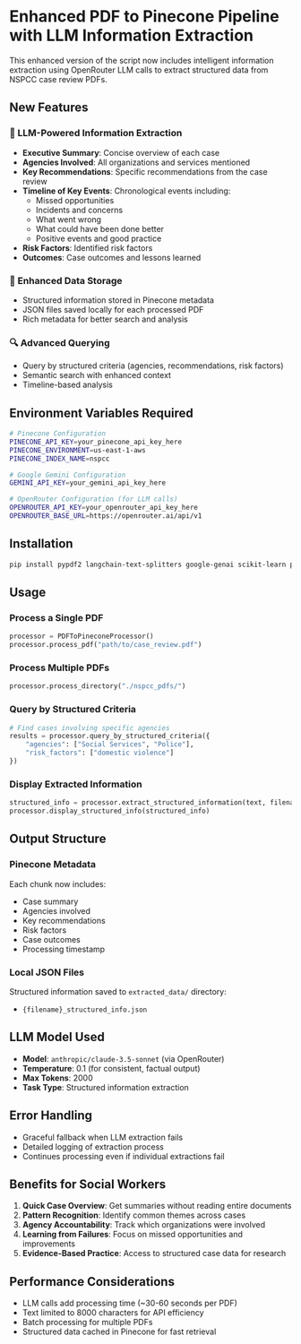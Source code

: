 # Enhanced PDF to Pinecone Pipeline with LLM Information Extraction

This enhanced version of the script now includes intelligent information extraction using OpenRouter LLM calls to extract structured data from NSPCC case review PDFs.

## New Features

### 🧠 LLM-Powered Information Extraction
- **Executive Summary**: Concise overview of each case
- **Agencies Involved**: All organizations and services mentioned
- **Key Recommendations**: Specific recommendations from the case review
- **Timeline of Key Events**: Chronological events including:
  - Missed opportunities
  - Incidents and concerns
  - What went wrong
  - What could have been done better
  - Positive events and good practice
- **Risk Factors**: Identified risk factors
- **Outcomes**: Case outcomes and lessons learned

### 💾 Enhanced Data Storage
- Structured information stored in Pinecone metadata
- JSON files saved locally for each processed PDF
- Rich metadata for better search and analysis

### 🔍 Advanced Querying
- Query by structured criteria (agencies, recommendations, risk factors)
- Semantic search with enhanced context
- Timeline-based analysis

## Environment Variables Required

```bash
# Pinecone Configuration
PINECONE_API_KEY=your_pinecone_api_key_here
PINECONE_ENVIRONMENT=us-east-1-aws
PINECONE_INDEX_NAME=nspcc

# Google Gemini Configuration
GEMINI_API_KEY=your_gemini_api_key_here

# OpenRouter Configuration (for LLM calls)
OPENROUTER_API_KEY=your_openrouter_api_key_here
OPENROUTER_BASE_URL=https://openrouter.ai/api/v1
```

## Installation

```bash
pip install pypdf2 langchain-text-splitters google-genai scikit-learn pinecone python-dotenv requests
```

## Usage

### Process a Single PDF
```python
processor = PDFToPineconeProcessor()
processor.process_pdf("path/to/case_review.pdf")
```

### Process Multiple PDFs
```python
processor.process_directory("./nspcc_pdfs/")
```

### Query by Structured Criteria
```python
# Find cases involving specific agencies
results = processor.query_by_structured_criteria({
    "agencies": ["Social Services", "Police"],
    "risk_factors": ["domestic violence"]
})
```

### Display Extracted Information
```python
structured_info = processor.extract_structured_information(text, filename)
processor.display_structured_info(structured_info)
```

## Output Structure

### Pinecone Metadata
Each chunk now includes:
- Case summary
- Agencies involved
- Key recommendations
- Risk factors
- Case outcomes
- Processing timestamp

### Local JSON Files
Structured information saved to `extracted_data/` directory:
- `{filename}_structured_info.json`

## LLM Model Used
- **Model**: `anthropic/claude-3.5-sonnet` (via OpenRouter)
- **Temperature**: 0.1 (for consistent, factual output)
- **Max Tokens**: 2000
- **Task Type**: Structured information extraction

## Error Handling
- Graceful fallback when LLM extraction fails
- Detailed logging of extraction process
- Continues processing even if individual extractions fail

## Benefits for Social Workers
1. **Quick Case Overview**: Get summaries without reading entire documents
2. **Pattern Recognition**: Identify common themes across cases
3. **Agency Accountability**: Track which organizations were involved
4. **Learning from Failures**: Focus on missed opportunities and improvements
5. **Evidence-Based Practice**: Access to structured case data for research

## Performance Considerations
- LLM calls add processing time (~30-60 seconds per PDF)
- Text limited to 8000 characters for API efficiency
- Batch processing for multiple PDFs
- Structured data cached in Pinecone for fast retrieval


